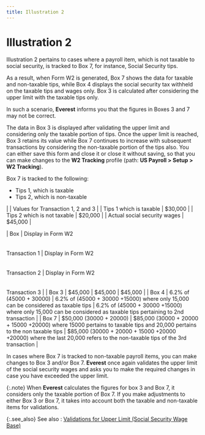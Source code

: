 ```yaml
---
title: Illustration 2
---
```


# Illustration 2


Illustration 2 pertains to cases where a payroll item, which is not  taxable to social security, is tracked to Box 7, for instance, Social  Security tips.


As a result, when Form W2 is generated, Box 7 shows the data for taxable  and non-taxable tips, while Box 4 displays the social security tax withheld  on the taxable tips and wages only. Box 3 is calculated after considering  the upper limit with the taxable tips only.


In such a scenario, **Everest**  informs you that the figures in Boxes 3 and 7 may not be correct.


The data in Box 3 is displayed after validating the upper limit and  considering only the taxable portion of tips. Once the upper limit is  reached, Box 3 retains its value while Box 7 continues to increase with  subsequent transactions by considering the non-taxable portion of the  tips also. You can either save this form and close it or close it without  saving, so that you can make changes to the **W2 
 Tracking** profile (path: **US Payroll 
 &gt; Setup &gt; W2 Tracking**).


Box 7 is tracked to the following:

- Tips 1, which is  taxable
- Tips 2, which is  non-taxable



|  | Values for Transaction 1, 2 and 3 |
| Tips 1 which is taxable | $30,000 |
| Tips 2 which is not taxable | $20,000 |
| Actual social security wages | $45,000 |



| Box | Display in Form W2<br/><br/><br/>Transaction 1 | Display in Form W2<br/><br/><br/>Transaction 2 | Display in Form W2<br/><br/><br/>Transaction 3 |
| Box 3 | $45,000 | $45,000 | $45,000 |
| Box 4 | 6.2% of (45000 + 30000) | 6.2% of (45000 + 30000 +15000) where only 15,000 can be considered as  taxable tips | 6.2% of (45000 + 30000 +15000) where only 15,000 can be considered as  taxable tips pertaining to 2nd transaction |
| Box 7 | $50,000 (30000 + 20000) | $85,000 (30000 + 20000 + 15000 +20000) where 15000 pertains to taxable  tips and 20,000 pertains to the non taxable tips | $85,000 (30000 + 20000 + 15000 +20000 +20000) where the last 20,000  refers to the non-taxable tips of the 3rd transaction |



In cases where Box 7 is tracked to non-taxable payroll items, you can  make changes to Box 3 and/or Box 7. **Everest**  once again validates the upper limit of the social security wages and  asks you to make the required changes in case you have exceeded the upper  limit.


{:.note}
When **Everest**  calculates the figures for box 3 and Box 7, it considers only the taxable  portion of Box 7. If you make adjustments to either Box 3 or Box 7, it  takes into account both the taxable and non-taxable items for validations.


{:.see_also}
See also
: [Validations  for Upper Limit (Social Security Wage Base)]({{site.prl_baseurl}}/misc/validations_for_yearly_upper_limit_(social_security_wage_base)_form_w2.html)
